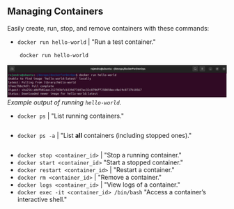  
## Managing Containers
Easily create, run, stop, and remove containers with these commands:

- `docker run hello-world`  | "Run a test container."
```bash
    docker run hello-world
```
 ![Docker Run Screenshot](../assets/Screenshot1.png)  
  *Example output of running `hello-world`.*

- `docker ps`  | "List running containers."
```bash

```
- `docker ps -a` | "List **all** containers (including stopped ones)."
```bash

```
- `docker stop <container_id>` | "Stop a running container."
- `docker start <container_id>` "Start a stopped container."
- `docker restart <container_id>`  | "Restart a container."
- `docker rm <container_id>`  | "Remove a container."
- `docker logs <container_id>` | "View logs of a container."
- `docker exec -it <container_id> /bin/bash` "Access a container’s interactive shell."
